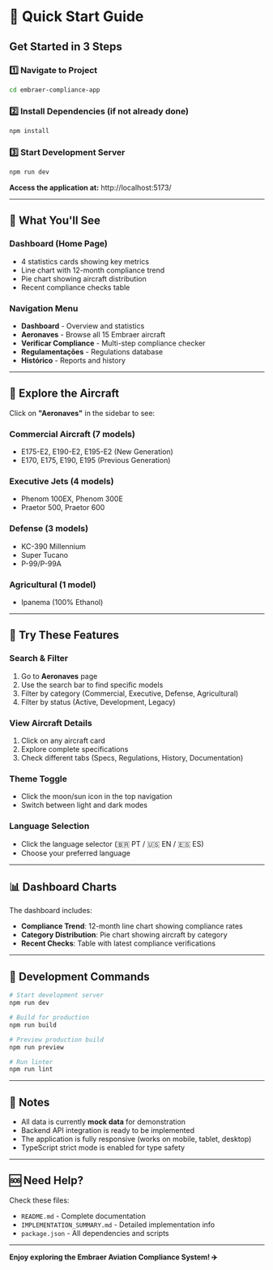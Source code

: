 # 🚀 Quick Start Guide

## Get Started in 3 Steps

### 1️⃣ Navigate to Project
```bash
cd embraer-compliance-app
```

### 2️⃣ Install Dependencies (if not already done)
```bash
npm install
```

### 3️⃣ Start Development Server
```bash
npm run dev
```

**Access the application at:** http://localhost:5173/

---

## 📱 What You'll See

### Dashboard (Home Page)
- 4 statistics cards showing key metrics
- Line chart with 12-month compliance trend
- Pie chart showing aircraft distribution
- Recent compliance checks table

### Navigation Menu
- **Dashboard** - Overview and statistics
- **Aeronaves** - Browse all 15 Embraer aircraft
- **Verificar Compliance** - Multi-step compliance checker
- **Regulamentações** - Regulations database
- **Histórico** - Reports and history

---

## 🛫 Explore the Aircraft

Click on **"Aeronaves"** in the sidebar to see:

### Commercial Aircraft (7 models)
- E175-E2, E190-E2, E195-E2 (New Generation)
- E170, E175, E190, E195 (Previous Generation)

### Executive Jets (4 models)
- Phenom 100EX, Phenom 300E
- Praetor 500, Praetor 600

### Defense (3 models)
- KC-390 Millennium
- Super Tucano
- P-99/P-99A

### Agricultural (1 model)
- Ipanema (100% Ethanol)

---

## 🎨 Try These Features

### Search & Filter
1. Go to **Aeronaves** page
2. Use the search bar to find specific models
3. Filter by category (Commercial, Executive, Defense, Agricultural)
4. Filter by status (Active, Development, Legacy)

### View Aircraft Details
1. Click on any aircraft card
2. Explore complete specifications
3. Check different tabs (Specs, Regulations, History, Documentation)

### Theme Toggle
- Click the moon/sun icon in the top navigation
- Switch between light and dark modes

### Language Selection
- Click the language selector (🇧🇷 PT / 🇺🇸 EN / 🇪🇸 ES)
- Choose your preferred language

---

## 📊 Dashboard Charts

The dashboard includes:
- **Compliance Trend**: 12-month line chart showing compliance rates
- **Category Distribution**: Pie chart showing aircraft by category
- **Recent Checks**: Table with latest compliance verifications

---

## 🔧 Development Commands

```bash
# Start development server
npm run dev

# Build for production
npm run build

# Preview production build
npm run preview

# Run linter
npm run lint
```

---

## 📝 Notes

- All data is currently **mock data** for demonstration
- Backend API integration is ready to be implemented
- The application is fully responsive (works on mobile, tablet, desktop)
- TypeScript strict mode is enabled for type safety

---

## 🆘 Need Help?

Check these files:
- `README.md` - Complete documentation
- `IMPLEMENTATION_SUMMARY.md` - Detailed implementation info
- `package.json` - All dependencies and scripts

---

**Enjoy exploring the Embraer Aviation Compliance System! ✈️**